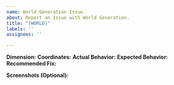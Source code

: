 ```yaml
---
name: World Generation Issue.
about: Report an Issue with World Generation.
title: "[WORLD]"
labels: ''
assignees: ''

---
```


**Dimension:**
<Dimension>
**Coordinates:**
<X> <Y> <Z>
**Actual Behavior:**
<Short Answer>
**Expected Behavior:**
<Short Answer>
**Recommended Fix:**
<Short Answer>

**Screenshots (Optional):**
<Image>
